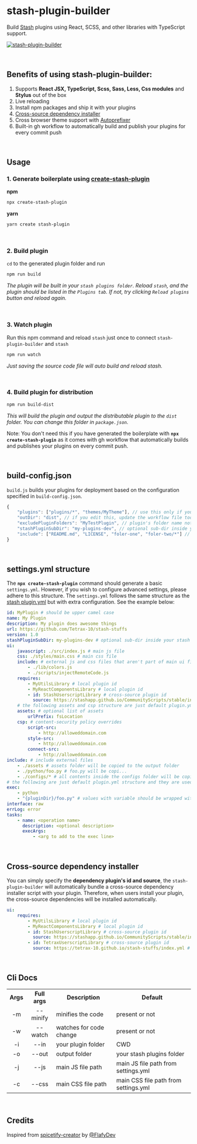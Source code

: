 # stash-plugin-builder

Build [Stash](https://stashapp.cc/) plugins using React, SCSS, and other libraries with TypeScript support.

[![stash-plugin-builder](https://nodei.co/npm/stash-plugin-builder.png)](https://www.npmjs.com/package/stash-plugin-builder)

</br>

## Benefits of using stash-plugin-builder:

1. Supports **React JSX, TypeScript, Scss, Sass, Less, Css modules** and **Stylus** out of the box
2. Live reloading
3. Install npm packages and ship it with your plugins
4. [Cross-source dependency installer](#cross-source-dependency-installer)
5. Cross browser theme support with [Autoprefixer](https://github.com/postcss/autoprefixer)
6. Built-in gh workflow to automatically build and publish your plugins for every commit push

</br>

## Usage

### 1. Generate boilerplate using [create-stash-plugin](https://www.npmjs.com/package/create-stash-plugin)

**npm**

```sh
npx create-stash-plugin
```

**yarn**

```sh
yarn create stash-plugin
```

</br>

### 2. Build plugin

`cd` to the generated plugin folder and run

```sh
npm run build
```

_The plugin will be built in your `stash plugins folder`. Reload `stash`, and the plugin should be listed in the `Plugins tab`. If not, try clicking `Reload plugins` button and reload again._

</br>

### 3. Watch plugin

Run this npm command and reload `stash` just once to connect `stash-plugin-builder` and `stash`

```sh
npm run watch
```

_Just saving the source code file will auto build and reload stash._

</br>

### 4. Build plugin for distribution

```sh
npm run build-dist
```

_This will build the plugin and output the distributable plugin to the `dist` folder. You can change this folder in `package.json`._

Note: You don't need this if you have generated the boilerplate with **`npx create-stash-plugin`** as it comes with gh workflow that automatically builds and publishes your plugins on every commit push.

</br>

## build-config.json

`build.js` builds your plugins for deployment based on the configuration specified in `build-config.json`.

```js
{
    "plugins": ["plugins/*", "themes/MyTheme"], // use this only if you have monorepo
    "outDir": "dist", // if you edit this, update the workflow file too
    "excludePluginFolders": "MyTestPlugin", // plugin's folder name not id
    "stashPluginSubDir": "my-plugins-dev", // optional sub-dir inside your stash plugins folder
    "include": ["README.md", "LICENSE", "foler-one", "foler-two/*"] // these files will be copied to dist branch
}
```

</br>

## settings.yml structure

The **`npx create-stash-plugin`** command should generate a basic `settings.yml`. However, if you wish to configure advanced settings, please adhere to this structure. The `settings.yml` follows the same structure as the [stash plugin.yml](https://docs.stashapp.cc/in-app-manual/plugins/#plugin-configuration-file-format) but with extra configuration. See the example below:

```yml
id: MyPlugin # should be upper camel case
name: My Plugin
description: My plugin does awesome things
url: https://github.com/Tetrax-10/stash-stuffs
version: 1.0
stashPluginSubDir: my-plugins-dev # optional sub-dir inside your stash plugins folder
ui:
    javascript: ./src/index.js # main js file
    css: ./styles/main.css # main css file
    include: # external js and css files that aren't part of main ui files
        - ./lib/colors.js
        - ./scripts/injectRemoteCode.js
    requires:
        - MyUtilsLibrary # local plugin id
        - MyReactComponentsLibrary # local plugin id
        - id: StashUserscriptLibrary # cross-source plugin id
          source: https://stashapp.github.io/CommunityScripts/stable/index.yml # cross-source plugin source url
    # the following assets and csp structure are just default plugin.yml structure
    assets: # optional list of assets
        urlPrefix: fsLocation
    csp: # content-security policy overrides
        script-src:
            - http://alloweddomain.com
        style-src:
            - http://alloweddomain.com
        connect-src:
            - http://alloweddomain.com
include: # include external files
    - ./assets # assets folder will be copied to the output folder
    - ./python/foo.py # foo.py will be copi...
    - ./configs/* # all contents inside the configs folder will be copi...
# the following are just default plugin.yml structure and they are used for plugin tasks only
exec:
    - python
    - "{pluginDir}/foo.py" # values with variable should be wrapped with double quotes
interface: raw
errLog: error
tasks:
    - name: <operation name>
      description: <optional description>
      execArgs:
          - <arg to add to the exec line>
```

</br>

## Cross-source dependency installer

You can simply specify the **dependency plugin's id and source**, the `stash-plugin-builder` will automatically bundle a cross-source dependency installer script with your plugin. Therefore, when users install your plugin, the cross-source dependencies will be installed automatically.

```yml
ui:
    requires:
        - MyUtilsLibrary # local plugin id
        - MyReactComponentsLibrary # local plugin id
        - id: StashUserscriptLibrary # cross-source plugin id
          source: https://stashapp.github.io/CommunityScripts/stable/index.yml # cross-source plugin source url
        - id: TetraxUserscriptLibrary # cross-source plugin id
          source: https://tetrax-10.github.io/stash-stuffs/index.yml # cross-source plugin source url
```

</br>

## Cli Docs

<table>
  <tr align="center">
    <td><b>Args</b></td>
    <td><b>Full args</b></td>
    <td><b>Description</b></td>
    <td><b>Default</b></td>
  </tr>
  <tr align="center">
    <td>-m</td>
    <td>--minify</td>
    <td align="left">minifies the code</td>
    <td align="left">present or not</td>
  </tr>
  <tr align="center">
    <td>-w</td>
    <td>--watch</td>
    <td align="left">watches for code change</td>
    <td align="left">present or not</td>
  </tr>
  <tr align="center">
    <td>-i</td>
    <td>--in</td>
    <td align="left">your plugin folder</td>
    <td align="left">CWD</td>
  </tr>
  <tr align="center">
    <td>-o</td>
    <td>--out</td>
    <td align="left">output folder</td>
    <td align="left">your stash plugins folder</td>
  </tr>
  <tr align="center">
    <td>-j</td>
    <td>--js</td>
    <td align="left">main JS file path</td>
    <td align="left">main JS file path from settings.yml</td>
  </tr>
  <tr align="center">
    <td>-c</td>
    <td>--css</td>
    <td align="left">main CSS file path</td>
    <td align="left">main CSS file path from settings.yml</td>
  </tr>
</table>

</br>

## Credits

Inspired from [spicetify-creator](https://github.com/spicetify/spicetify-creator) by [@FlafyDev](https://github.com/FlafyDev)

